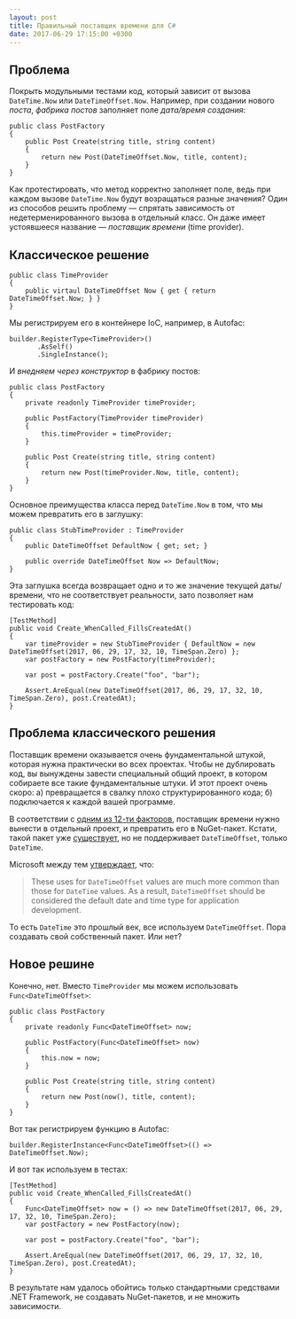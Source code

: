 ```yaml
---
layout: post
title: Правильный поставщик времени для C#
date: 2017-06-29 17:15:00 +0300
---
```


## Проблема

Покрыть модульными тестами код, который зависит от вызова `DateTime.Now` или `DateTimeOffset.Now`. Например, при создании
нового *поста*, *фабрика постов* заполняет поле *дата/время создания*:

    public class PostFactory
    {
        public Post Create(string title, string content)
        {
            return new Post(DateTimeOffset.Now, title, content);
        }
    }

Как протестировать, что метод корректно заполняет поле, ведь при каждом вызове `DateTime.Now` будут возращаться
разные значения? Один из способов решить проблему&nbsp;&mdash; спрятать зависимость от недетерменированного вызова
в отдельный класс. Он даже имеет устоявшееся название&nbsp;&mdash; *поставщик времени* (time provider).

## Классическое решение

    public class TimeProvider
    {
        public virtaul DateTimeOffset Now { get { return DateTimeOffset.Now; } }
    }

Мы регистрируем его в контейнере IoC, например, в Autofac:

    builder.RegisterType<TimeProvider>()
           .AsSelf()
           .SingleInstance();

И *внедняем через конструктор* в фабрику постов:

    public class PostFactory
    {
        private readonly TimeProvider timeProvider;
        
        public PostFactory(TimeProvider timeProvider)
        {
            this.timeProvider = timeProvider;
        }
    
        public Post Create(string title, string content)
        {
            return new Post(timeProvider.Now, title, content);
        }
    }

Основное преимущества класса перед `DateTime.Now` в том, что мы можем превратить его в заглушку:

    public class StubTimeProvider : TimeProvider
    {
        public DateTimeOffset DefaultNow { get; set; }
        
        public override DateTimeOffset Now => DefaultNow;
    }

Эта заглушка всегда возвращает одно и то же значение текущей даты/времени, что не соответствует реальности,
зато позволяет нам тестировать код:

    [TestMethod]
    public void Create_WhenCalled_FillsCreatedAt()
    {
        var timeProvider = new StubTimeProvider { DefaultNow = new DateTimeOffset(2017, 06, 29, 17, 32, 10, TimeSpan.Zero) };
        var postFactory = new PostFactory(timeProvider);
        
        var post = postFactory.Create("foo", "bar");
        
        Assert.AreEqual(new DateTimeOffset(2017, 06, 29, 17, 32, 10, TimeSpan.Zero), post.CreatedAt);
    }

## Проблема классического решения

Поставщик времени оказывается очень фундаментальной штукой, которая нужна практически во всех проектах. Чтобы не дублировать код,
вы вынуждены завести специальный общий проект, в котором собираете все такие фундаментальные штуки. И этот проект очень скоро: а)
превращается в свалку плохо структурированного кода; б) подключается к каждой вашей программе.

В соответствии с [одним из 12-ти факторов](https://12factor.net/ru/dependencies), поставщик времени нужно вынести в отдельный
проект, и превратить его в NuGet-пакет. Кстати, такой пакет уже [существует](https://www.nuget.org/packages/rg.TimeProvider/),
но не поддерживает `DateTimeOffset`, только `DateTime`.

Microsoft между тем [утверждает](https://docs.microsoft.com/en-us/dotnet/standard/datetime/choosing-between-datetime),
что:

> These uses for `DateTimeOffset` values are much more common than those for `DateTime` values.
As a result, `DateTimeOffset` should be considered the default date and time type for application development.

То есть `DateTime` это прошлый век, все используем `DateTimeOffset`. Пора создавать свой собственный пакет. Или нет?

## Новое решине

Конечно, нет. Вместо `TimeProvider` мы можем использовать `Func<DateTimeOffset>`:

    public class PostFactory
    {
        private readonly Func<DateTimeOffset> now;
        
        public PostFactory(Func<DateTimeOffset> now)
        {
            this.now = now;
        }
    
        public Post Create(string title, string content)
        {
            return new Post(now(), title, content);
        }
    }

Вот так регистрируем функцию в Autofac:

    builder.RegisterInstance<Func<DateTimeOffset>(() => DateTimeOffset.Now);

И вот так используем в тестах:

    [TestMethod]
    public void Create_WhenCalled_FillsCreatedAt()
    {
        Func<DateTimeOffset> now = () => new DateTimeOffset(2017, 06, 29, 17, 32, 10, TimeSpan.Zero);
        var postFactory = new PostFactory(now);
        
        var post = postFactory.Create("foo", "bar");
        
        Assert.AreEqual(new DateTimeOffset(2017, 06, 29, 17, 32, 10, TimeSpan.Zero), post.CreatedAt);
    }

В результате нам удалось обойтись только стандартными средствами .NET Framework, не создавать NuGet-пакетов, и не множить зависимости.
